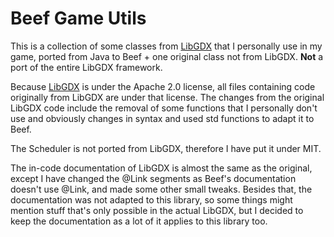 # Beef Game Utils

This is a collection of some classes from [LibGDX](https://github.com/libgdx/libgdx/) that I personally use in my game, ported from Java to Beef + one original class not from LibGDX. **Not** a port of the entire LibGDX framework.

Because [LibGDX](https://github.com/libgdx/libgdx/) is under the Apache 2.0 license, all files containing code originally from LibGDX are under that license.
The changes from the original LibGDX code include the removal of some functions that I personally don't use and obviously changes in syntax and used std functions to adapt it to Beef.

The Scheduler is not ported from LibGDX, therefore I have put it under MIT.

The in-code documentation of LibGDX is almost the same as the original, except I have changed the @Link segments as Beef's documentation doesn't use @Link, and made some other small tweaks. Besides that, the documentation was not adapted to this library, so some things might mention stuff that's only possible in the actual LibGDX, but I decided to keep the documentation as a lot of it applies to this library too.